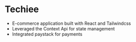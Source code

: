 # Techiee

* E-commerce application built with React and Tailwindcss
* Leveraged the Context Api for state management
* Integrated paystack for payments




